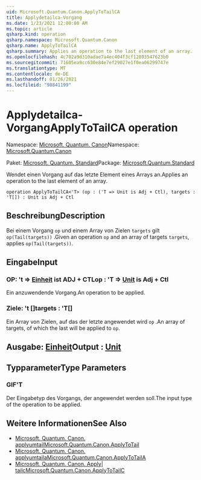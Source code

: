 ```yaml
---
uid: Microsoft.Quantum.Canon.ApplyToTailCA
title: Applydetailca-Vorgang
ms.date: 1/23/2021 12:00:00 AM
ms.topic: article
qsharp.kind: operation
qsharp.namespace: Microsoft.Quantum.Canon
qsharp.name: ApplyToTailCA
qsharp.summary: Applies an operation to the last element of an array.
ms.openlocfilehash: 4c702a9d310adae7a4ec404f3cf12893547623b0
ms.sourcegitcommit: 71605ea9cc630e84e7ef29027e1f0ea06299747e
ms.translationtype: MT
ms.contentlocale: de-DE
ms.lasthandoff: 01/26/2021
ms.locfileid: "98841199"
---
```

# <a name="applytotailca-operation"></a><span data-ttu-id="ba25b-102">Applydetailca-Vorgang</span><span class="sxs-lookup"><span data-stu-id="ba25b-102">ApplyToTailCA operation</span></span>

<span data-ttu-id="ba25b-103">Namespace: [Microsoft. Quantum. Canon](xref:Microsoft.Quantum.Canon)</span><span class="sxs-lookup"><span data-stu-id="ba25b-103">Namespace: [Microsoft.Quantum.Canon](xref:Microsoft.Quantum.Canon)</span></span>

<span data-ttu-id="ba25b-104">Paket: [Microsoft. Quantum. Standard](https://nuget.org/packages/Microsoft.Quantum.Standard)</span><span class="sxs-lookup"><span data-stu-id="ba25b-104">Package: [Microsoft.Quantum.Standard](https://nuget.org/packages/Microsoft.Quantum.Standard)</span></span>


<span data-ttu-id="ba25b-105">Wendet einen Vorgang auf das letzte Element eines Arrays an.</span><span class="sxs-lookup"><span data-stu-id="ba25b-105">Applies an operation to the last element of an array.</span></span>

```qsharp
operation ApplyToTailCA<'T> (op : ('T => Unit is Adj + Ctl), targets : 'T[]) : Unit is Adj + Ctl
```


## <a name="description"></a><span data-ttu-id="ba25b-106">Beschreibung</span><span class="sxs-lookup"><span data-stu-id="ba25b-106">Description</span></span>

<span data-ttu-id="ba25b-107">Bei einem Vorgang `op` und einem Array von Zielen `targets` gilt `op(Tail(targets))` .</span><span class="sxs-lookup"><span data-stu-id="ba25b-107">Given an operation `op` and an array of targets `targets`, applies `op(Tail(targets))`.</span></span>

## <a name="input"></a><span data-ttu-id="ba25b-108">Eingabe</span><span class="sxs-lookup"><span data-stu-id="ba25b-108">Input</span></span>

### <a name="op--t--unit--is-adj--ctl"></a><span data-ttu-id="ba25b-109">OP: 't => [Einheit](xref:microsoft.quantum.lang-ref.unit)  ist ADJ + CTL</span><span class="sxs-lookup"><span data-stu-id="ba25b-109">op : 'T => [Unit](xref:microsoft.quantum.lang-ref.unit)  is Adj + Ctl</span></span>

<span data-ttu-id="ba25b-110">Ein anzuwendende Vorgang.</span><span class="sxs-lookup"><span data-stu-id="ba25b-110">An operation to be applied.</span></span>


### <a name="targets--t"></a><span data-ttu-id="ba25b-111">Ziele: 't []</span><span class="sxs-lookup"><span data-stu-id="ba25b-111">targets : 'T[]</span></span>

<span data-ttu-id="ba25b-112">Ein Array von Zielen, auf das der letzte angewendet wird `op` .</span><span class="sxs-lookup"><span data-stu-id="ba25b-112">An array of targets, of which the last will be applied to `op`.</span></span>



## <a name="output--unit"></a><span data-ttu-id="ba25b-113">Ausgabe: [Einheit](xref:microsoft.quantum.lang-ref.unit)</span><span class="sxs-lookup"><span data-stu-id="ba25b-113">Output : [Unit](xref:microsoft.quantum.lang-ref.unit)</span></span>



## <a name="type-parameters"></a><span data-ttu-id="ba25b-114">Typparameter</span><span class="sxs-lookup"><span data-stu-id="ba25b-114">Type Parameters</span></span>

### <a name="t"></a><span data-ttu-id="ba25b-115">GIF</span><span class="sxs-lookup"><span data-stu-id="ba25b-115">'T</span></span>

<span data-ttu-id="ba25b-116">Der Eingabetyp des Vorgangs, der angewendet werden soll.</span><span class="sxs-lookup"><span data-stu-id="ba25b-116">The input type of the operation to be applied.</span></span>

## <a name="see-also"></a><span data-ttu-id="ba25b-117">Weitere Informationen</span><span class="sxs-lookup"><span data-stu-id="ba25b-117">See Also</span></span>

- [<span data-ttu-id="ba25b-118">Microsoft. Quantum. Canon. applyumtail</span><span class="sxs-lookup"><span data-stu-id="ba25b-118">Microsoft.Quantum.Canon.ApplyToTail</span></span>](xref:Microsoft.Quantum.Canon.ApplyToTail)
- [<span data-ttu-id="ba25b-119">Microsoft. Quantum. Canon. applyumtaila</span><span class="sxs-lookup"><span data-stu-id="ba25b-119">Microsoft.Quantum.Canon.ApplyToTailA</span></span>](xref:Microsoft.Quantum.Canon.ApplyToTailA)
- [<span data-ttu-id="ba25b-120">Microsoft. Quantum. Canon. Apply| tailc</span><span class="sxs-lookup"><span data-stu-id="ba25b-120">Microsoft.Quantum.Canon.ApplyToTailC</span></span>](xref:Microsoft.Quantum.Canon.ApplyToTailC)